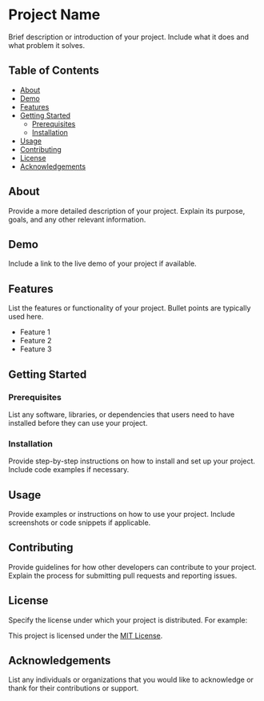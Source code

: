 # Project Name

Brief description or introduction of your project. Include what it does and what problem it solves.

## Table of Contents

- [About](#about)
- [Demo](#demo)
- [Features](#features)
- [Getting Started](#getting-started)
  - [Prerequisites](#prerequisites)
  - [Installation](#installation)
- [Usage](#usage)
- [Contributing](#contributing)
- [License](#license)
- [Acknowledgements](#acknowledgements)

## About

Provide a more detailed description of your project. Explain its purpose, goals, and any other relevant information.

## Demo

Include a link to the live demo of your project if available.

## Features

List the features or functionality of your project. Bullet points are typically used here.

- Feature 1
- Feature 2
- Feature 3

## Getting Started

### Prerequisites

List any software, libraries, or dependencies that users need to have installed before they can use your project.

### Installation

Provide step-by-step instructions on how to install and set up your project. Include code examples if necessary.

## Usage

Provide examples or instructions on how to use your project. Include screenshots or code snippets if applicable.

## Contributing

Provide guidelines for how other developers can contribute to your project. Explain the process for submitting pull requests and reporting issues.

## License

Specify the license under which your project is distributed. For example:

This project is licensed under the [MIT License](LICENSE).

## Acknowledgements

List any individuals or organizations that you would like to acknowledge or thank for their contributions or support.
